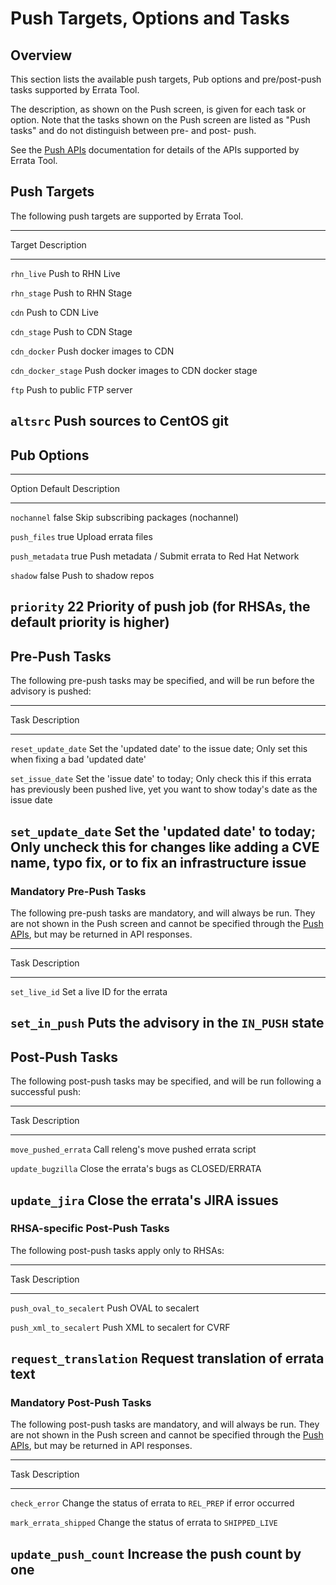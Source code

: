 Push Targets, Options and Tasks
===============================

Overview
--------

This section lists the available push targets, Pub options and pre/post-push
tasks supported by Errata Tool.

The description, as shown on the Push screen, is given for each task or
option. Note that the tasks shown on the Push screen are listed as "Push tasks"
and do not distinguish between pre- and post- push.

See the [Push APIs](#api-pushing-advisories) documentation for details of the
APIs supported by Errata Tool.

Push Targets
------------

The following push targets are supported by Errata Tool.

--------------------------------------------------------------------
Target             Description
------------------ -------------------------------------------------
`rhn_live`          Push to RHN Live

`rhn_stage`         Push to RHN Stage

`cdn`               Push to CDN Live

`cdn_stage`         Push to CDN Stage

`cdn_docker`        Push docker images to CDN

`cdn_docker_stage`  Push docker images to CDN docker stage

`ftp`               Push to public FTP server

`altsrc`            Push sources to CentOS git
--------------------------------------------------------------------


Pub Options
-----------

-------------------------------------------------------------------------
Option          Default Description
--------------- ------- -------------------------------------------------
`nochannel`     false   Skip subscribing packages (nochannel)

`push_files`    true    Upload errata files

`push_metadata` true    Push metadata / Submit errata to Red Hat Network

`shadow`        false   Push to shadow repos

`priority`      22      Priority of push job (for RHSAs, the default priority is higher)
-------------------------------------------------------------------------

Pre-Push Tasks
--------------

The following pre-push tasks may be specified, and will be run before the
advisory is pushed:

--------------------------------------------------------------------------
Task                 Description
-------------------- -----------------------------------------------------
`reset_update_date`  Set the 'updated date' to the issue date; Only set this when fixing a bad 'updated date'

`set_issue_date`     Set the 'issue date' to today; Only check this if this errata has previously been pushed live, yet you want to show today's date as the issue date

`set_update_date`    Set the 'updated date' to today; Only uncheck this for changes like adding a CVE name, typo fix, or to fix an infrastructure issue
--------------------------------------------------------------------------

### Mandatory Pre-Push Tasks

The following pre-push tasks are mandatory, and will always be run. They are
not shown in the Push screen and cannot be specified through the [Push APIs](#api-pushing-advisories),
but may be returned in API responses.

--------------------------------------------------------------------------
Task                 Description
-------------------- -----------------------------------------------------
`set_live_id`        Set a live ID for the errata

`set_in_push`        Puts the advisory in the `IN_PUSH` state
--------------------------------------------------------------------------

Post-Push Tasks
---------------

The following post-push tasks may be specified, and will be run following a
successful push:

--------------------------------------------------------------------------
Task                    Description
----------------------- --------------------------------------------------
`move_pushed_errata`    Call releng's move pushed errata script

`update_bugzilla`       Close the errata's bugs as CLOSED/ERRATA

`update_jira`           Close the errata's JIRA issues
--------------------------------------------------------------------------

### RHSA-specific Post-Push Tasks

The following post-push tasks apply only to RHSAs:

--------------------------------------------------------------------------
Task                    Description
----------------------- --------------------------------------------------
`push_oval_to_secalert` Push OVAL to secalert

`push_xml_to_secalert`  Push XML to secalert for CVRF

`request_translation`   Request translation of errata text
--------------------------------------------------------------------------

### Mandatory Post-Push Tasks

The following post-push tasks are mandatory, and will always be run. They are
not shown in the Push screen and cannot be specified through the [Push APIs](#api-pushing-advisories),
but may be returned in API responses.

--------------------------------------------------------------------------
Task                    Description
----------------------- --------------------------------------------------
`check_error`           Change the status of errata to `REL_PREP` if error occurred

`mark_errata_shipped`   Change the status of errata to `SHIPPED_LIVE`

`update_push_count`     Increase the push count by one
--------------------------------------------------------------------------
